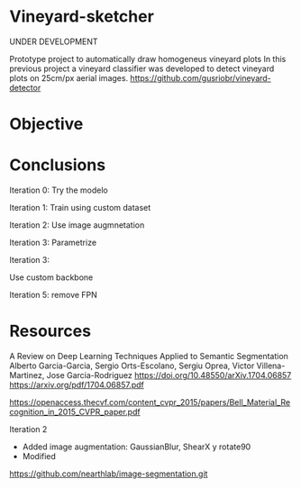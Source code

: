 # Vineyard-sketcher

UNDER DEVELOPMENT

Prototype project to automatically draw homogeneus vineyard plots
In this previous project a vineyard classifier was developed to detect vineyard plots on 25cm/px aerial images.
https://github.com/gusriobr/vineyard-detector

# Objective

# Conclusions


Iteration 0:
Try the modelo

Iteration 1:
Train using custom dataset

Iteration 2:
Use image augmnetation

Iteration 3:
Parametrize

Iteration 3:

Use custom backbone

Iteration 5:
remove FPN



# Resources

A Review on Deep Learning Techniques Applied to Semantic Segmentation
Alberto Garcia-Garcia, Sergio Orts-Escolano, Sergiu Oprea, Victor Villena-Martinez, Jose Garcia-Rodriguez
https://doi.org/10.48550/arXiv.1704.06857
https://arxiv.org/pdf/1704.06857.pdf

https://openaccess.thecvf.com/content_cvpr_2015/papers/Bell_Material_Recognition_in_2015_CVPR_paper.pdf

Iteration 2

- Added image augmentation: GaussianBlur, ShearX y rotate90
- Modified

https://github.com/nearthlab/image-segmentation.git
